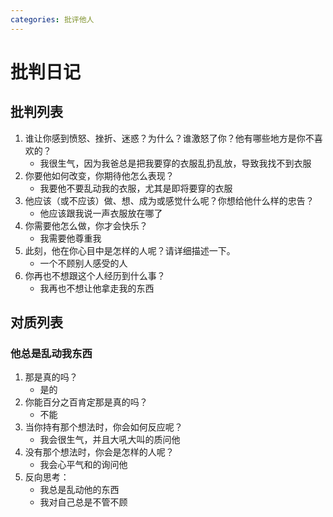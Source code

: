 ```yaml
---
categories: 批评他人
---
```


# 批判日记

## 批判列表

1. 谁让你感到愤怒、挫折、迷惑？为什么？谁激怒了你？他有哪些地方是你不喜欢的？
    - 我很生气，因为我爸总是把我要穿的衣服乱扔乱放，导致我找不到衣服
2. 你要他如何改变，你期待他怎么表现？
    - 我要他不要乱动我的衣服，尤其是即将要穿的衣服
3. 他应该（或不应该）做、想、成为或感觉什么呢？你想给他什么样的忠告？
    - 他应该跟我说一声衣服放在哪了
4. 你需要他怎么做，你才会快乐？
    - 我需要他尊重我
5. 此刻，他在你心目中是怎样的人呢？请详细描述一下。
    - 一个不顾别人感受的人
6. 你再也不想跟这个人经历到什么事？
    - 我再也不想让他拿走我的东西

## 对质列表

### 他总是乱动我东西

1. 那是真的吗？
    - 是的
2. 你能百分之百肯定那是真的吗？
    - 不能
3. 当你持有那个想法时，你会如何反应呢？
    - 我会很生气，并且大吼大叫的质问他
4. 没有那个想法时，你会是怎样的人呢？
    - 我会心平气和的询问他
5. 反向思考：
    - 我总是乱动他的东西
    - 我对自己总是不管不顾
